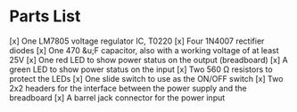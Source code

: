 # Parts List

[x] One LM7805 voltage regulator IC, T0220
[x] Four 1N4007 rectifier diodes
[x] One 470 &u;F capacitor, also with a working voltage of at least 25V
[x] One red LED to show power status on the output (breadboard)
[x] A green LED to show power status on the input
[x] Two 560 &ohm; resistors to protect the LEDs
[x] One slide switch to use as the ON/OFF switch
[x] Two 2x2 headers for the interface between the power supply and the breadboard
[x] A barrel jack connector for the power input
